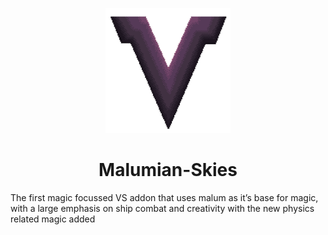 <p align="center">
<img height="200" src="LeadV.png" width="200"/>
</p>
<h1 align="center">
Malumian-Skies 
</h1>
The first magic focussed VS addon that uses malum as it’s base for magic, with a large emphasis on ship combat and creativity with the new physics related magic added
